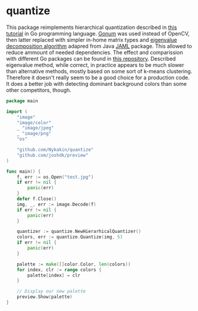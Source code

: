 ﻿# quantize

This package reimplements hierarchical quantization described in [this tutorial](http://aishack.in/tutorials/dominant-color/) in Go programming language. [Gonum](https://github.com/gonum/gonum) was used instead of OpenCV, then latter replaced with simpler in-home matrix types and [eigenvalue decomposition algorithm](https://github.com/Nykakin/eigenvalues) adapred from Java [JAML](https://math.nist.gov/javanumerics/jama/) package. This allowed to reduce ammount of needed dependencies. The effect and comparission with different Go packages can be found in [this repository](https://github.com/Nykakin/QuantizationTournament). Described eigenvalue method, while correct, in practice appears to be much slower than alternative methods, mostly based on some sort of k-means clustering. Therefore it doesn't really seem to be a good choice for a production code. It does a better job with detecting dominant background colors than some other competitors, though.

```go
package main

import (
    "image"
    "image/color"
    _ "image/jpeg"
    _ "image/png"
    "os"

    "github.com/Nykakin/quantize"
    "github.com/joshdk/preview"
)   

func main() {
    f, err := os.Open("test.jpg")
    if err != nil {
        panic(err)
    }
    defer f.Close()
    img, _, err := image.Decode(f)
    if err != nil {
        panic(err)
    }

    quantizer := quantize.NewHierarhicalQuantizer()
    colors, err := quantize.Quantize(img, 5)
    if err != nil {
        panic(err)
    }    

    palette := make([]color.Color, len(colors))
    for index, clr := range colors {
    	palette[index] = clr
    }

    // Display our new palette
    preview.Show(palette)
}
```
